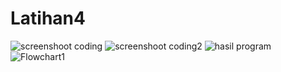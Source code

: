 # Latihan4
![screenshoot coding](https://user-images.githubusercontent.com/57028919/69491022-0e9f8100-0ec2-11ea-9e7c-8b9903825e80.PNG)
![screenshoot coding2](https://user-images.githubusercontent.com/57028919/69491054-59b99400-0ec2-11ea-8c1c-45a8e959c271.PNG)
![hasil program](https://user-images.githubusercontent.com/57028919/69491072-a00ef300-0ec2-11ea-8900-da83f55d2ab2.PNG)
![Flowchart1](https://user-images.githubusercontent.com/57028919/70856310-2c359880-1f0c-11ea-8126-42395309047a.jpg)
